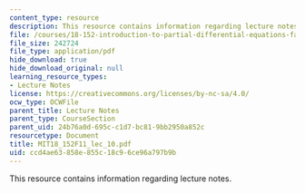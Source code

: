 ```yaml
---
content_type: resource
description: This resource contains information regarding lecture notes.
file: /courses/18-152-introduction-to-partial-differential-equations-fall-2011/ccd4ae63858e855c18c96ce96a797b9b_MIT18_152F11_lec_10.pdf
file_size: 242724
file_type: application/pdf
hide_download: true
hide_download_original: null
learning_resource_types:
- Lecture Notes
license: https://creativecommons.org/licenses/by-nc-sa/4.0/
ocw_type: OCWFile
parent_title: Lecture Notes
parent_type: CourseSection
parent_uid: 24b76a0d-695c-c1d7-bc81-9bb2950a852c
resourcetype: Document
title: MIT18_152F11_lec_10.pdf
uid: ccd4ae63-858e-855c-18c9-6ce96a797b9b
---
```

This resource contains information regarding lecture notes.